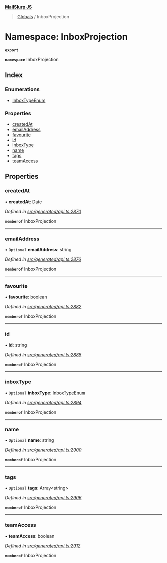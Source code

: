 **[MailSlurp JS](../README.md)**

> [Globals](../README.md) / InboxProjection

# Namespace: InboxProjection

**`export`** 

**`namespace`** InboxProjection

## Index

### Enumerations

* [InboxTypeEnum](../enums/inboxprojection.inboxtypeenum.md)

### Properties

* [createdAt](inboxprojection.md#createdat)
* [emailAddress](inboxprojection.md#emailaddress)
* [favourite](inboxprojection.md#favourite)
* [id](inboxprojection.md#id)
* [inboxType](inboxprojection.md#inboxtype)
* [name](inboxprojection.md#name)
* [tags](inboxprojection.md#tags)
* [teamAccess](inboxprojection.md#teamaccess)

## Properties

### createdAt

•  **createdAt**: Date

*Defined in [src/generated/api.ts:2870](https://github.com/mailslurp/mailslurp-client/blob/ad6aa3d/src/generated/api.ts#L2870)*

**`memberof`** InboxProjection

___

### emailAddress

• `Optional` **emailAddress**: string

*Defined in [src/generated/api.ts:2876](https://github.com/mailslurp/mailslurp-client/blob/ad6aa3d/src/generated/api.ts#L2876)*

**`memberof`** InboxProjection

___

### favourite

•  **favourite**: boolean

*Defined in [src/generated/api.ts:2882](https://github.com/mailslurp/mailslurp-client/blob/ad6aa3d/src/generated/api.ts#L2882)*

**`memberof`** InboxProjection

___

### id

•  **id**: string

*Defined in [src/generated/api.ts:2888](https://github.com/mailslurp/mailslurp-client/blob/ad6aa3d/src/generated/api.ts#L2888)*

**`memberof`** InboxProjection

___

### inboxType

• `Optional` **inboxType**: [InboxTypeEnum](../enums/inboxprojection.inboxtypeenum.md)

*Defined in [src/generated/api.ts:2894](https://github.com/mailslurp/mailslurp-client/blob/ad6aa3d/src/generated/api.ts#L2894)*

**`memberof`** InboxProjection

___

### name

• `Optional` **name**: string

*Defined in [src/generated/api.ts:2900](https://github.com/mailslurp/mailslurp-client/blob/ad6aa3d/src/generated/api.ts#L2900)*

**`memberof`** InboxProjection

___

### tags

• `Optional` **tags**: Array\<string>

*Defined in [src/generated/api.ts:2906](https://github.com/mailslurp/mailslurp-client/blob/ad6aa3d/src/generated/api.ts#L2906)*

**`memberof`** InboxProjection

___

### teamAccess

•  **teamAccess**: boolean

*Defined in [src/generated/api.ts:2912](https://github.com/mailslurp/mailslurp-client/blob/ad6aa3d/src/generated/api.ts#L2912)*

**`memberof`** InboxProjection
